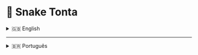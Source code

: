 # 🐍 Snake Tonta

<details>
<summary>🇬🇧 English</summary>

🎮 This project is part of my **portfolio** and aims to showcase my **game development skills**.

> 🚫 **Note:** This repository **does NOT accept external contributions**.

---

## 🤝 Let's Connect!

Feel free to reach out if you'd like to:

- ❓ Ask questions about **game development**
- 💬 Talk about **game development**
- 💼 Discuss **job opportunities**

Connect with me and others through discord:

👉 [**Tonta Games – Discord**](https://discord.gg/rAMtG2QVwN)

</details>

---

<details>
<summary>🇧🇷 Português</summary>

🎮 Este projeto faz parte do meu **portfólio** e tem como objetivo demonstrar minhas **habilidades com desenvolvimento de jogos**.

> 🚫 **Atenção:** Este repositório **não aceita contribuições externas**.

---

## 🤝 Vamos conversar!

Sinta-se à vontade para me procurar caso queira:

- ❓ Tirar dúvidas sobre **desenvolvimento de jogos**
- 💬 Conversar sobre **desenvolvimento de jogos**
- 💼 Discutir **oportunidades de trabalho**

Conecte-se comigo e com outros através do discord:

👉 [**Tonta Games – Discord**](https://discord.gg/rAMtG2QVwN)

</details>
